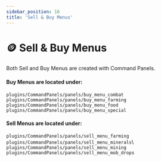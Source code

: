 ```yaml
---
sidebar_position: 16
title: 'Sell & Buy Menus'
---
```




# :coin: Sell & Buy Menus

Both Sell and Buy Menus are created with Command Panels.

#### Buy Menus are located under:
`plugins/CommandPanels/panels/buy_menu_combat`\
`plugins/CommandPanels/panels/buy_menu_farming`\
`plugins/CommandPanels/panels/buy_menu_food`\
`plugins/CommandPanels/panels/buy_menu_special`


#### Sell Menus are located under:
`plugins/CommandPanels/panels/sell_menu_farming`\
`plugins/CommandPanels/panels/sell_menu_minerals`\  
`plugins/CommandPanels/panels/sell_menu_mining`\
`plugins/CommandPanels/panels/sell_menu_mob_drops`